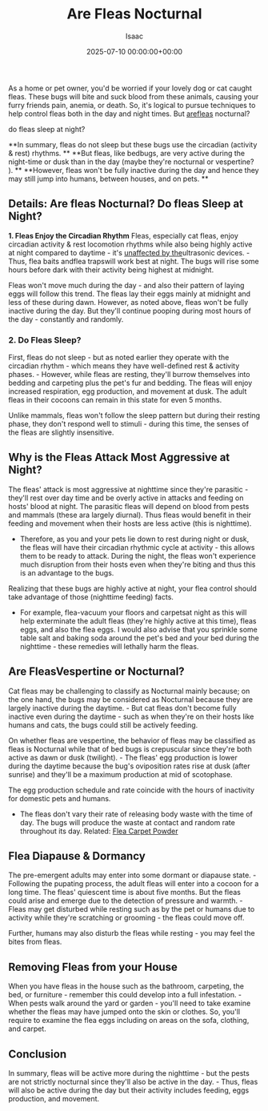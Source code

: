 ﻿---
title: Are Fleas Nocturnal
description: As a home or pet owner, you'd be worried if your lovely dog or cat caught fleas . These bugs will bite and suck blood from these animals, causing your furry...
slug: /are-fleas-nocturnal/
date: 2025-07-10 00:00:00+00:00
lastmod: 2025-07-10 00:00:00+03:00
author: Isaac
categories:

- Fleas

- Guide
tags:

- fleas

- are

- nocturnal
layout: post
---

As a home or pet owner, you'd be worried if your lovely dog or cat caught fleas. These bugs will bite and suck blood from these animals, causing your furry friends pain, anemia, or death. So, it's logical to pursue techniques to help control fleas both in the day and night times. But [are](https://pestpolicy.com/are-leopard-geckos-nocturnal/)[fleas](https://pestpolicy.com/are-male-or-female-bernedoodles-better/) nocturnal?

do fleas sleep at night?

**In summary, fleas do not sleep but these bugs use the circadian (activity & rest) rhythms. ** **But fleas, like bedbugs, are very active during the night-time or dusk than in the day (maybe they're nocturnal or vespertine? ). ** **However, fleas won't be fully inactive during the day and hence they may still jump into humans, between houses, and on pets. **

##  Details: Are fleas Nocturnal? Do fleas Sleep at Night?

**1. Fleas Enjoy the Circadian Rhythm** Fleas, especially cat fleas, enjoy circadian activity & rest locomotion rhythms while also being highly active at night compared to daytime - it's [unaffected by the](https://pubmed.ncbi.nlm.nih.gov/2708627/)ultrasonic devices. - Thus, flea baits andflea trapswill work best at night. The bugs will rise some hours before dark with their activity being highest at midnight.

Fleas won't move much during the day - and also their pattern of laying eggs will follow this trend. The fleas lay their eggs mainly at midnight and less of these during dawn. However, as noted above, fleas won't be fully inactive during the day. But they'll continue pooping during most hours of the day - constantly and randomly.

###  2. Do Fleas Sleep?

First, fleas do not sleep - but as noted earlier they operate with the circadian rhythm - which means they have well-defined rest & activity phases. - However, while fleas are resting, they'll burrow themselves into bedding and carpeting plus the pet's fur and bedding. The fleas will enjoy increased respiration, egg production, and movement at dusk. The adult fleas in their cocoons can remain in this state for even 5 months.

Unlike mammals, fleas won't follow the sleep pattern but during their resting phase, they don't respond well to stimuli - during this time, the senses of the fleas are slightly insensitive.

##  Why is the Fleas Attack Most Aggressive at Night?

The fleas' attack is most aggressive at nighttime since they're parasitic - they'll rest over day time and be overly active in attacks and feeding on hosts' blood at night. The parasitic fleas will depend on blood from pests and mammals (these ara largely diurnal). Thus fleas would benefit in their feeding and movement when their hosts are less active (this is nighttime).

- Therefore, as you and your pets lie down to rest during night or dusk, the fleas will have their circadian rhythmic cycle at activity - this allows them to be ready to attack. During the night, the fleas won't experience much disruption from their hosts even when they're biting and thus this is an advantage to the bugs.

Realizing that these bugs are highly active at night, your flea control should take advantage of those (nighttime feeding) facts.

- For example, flea-vacuum your floors and carpetsat night as this will help exterminate the adult fleas (they're highly active at this time), fleas eggs, and also the flea eggs. I would also advise that you sprinkle some table salt and baking soda around the pet's bed and your bed during the nighttime - these remedies will lethally harm the fleas.

##  Are Fleas**Vespertine or Nocturnal?**

Cat fleas may be challenging to classify as Nocturnal mainly because; on the one hand, the bugs may be considered as Nocturnal because they are largely inactive during the daytime. - But cat fleas don't become fully inactive even during the daytime - such as when they're on their hosts like humans and cats, the bugs could still be actively feeding.

On whether fleas are vespertine, the behavior of fleas may be classified as fleas is Nocturnal while that of bed bugs is crepuscular since they're both active as dawn or dusk (twilight). - The fleas' egg production is lower during the daytime because the bug's oviposition rates rise at dusk (after sunrise) and they'll be a maximum production at mid of scotophase.

The egg production schedule and rate coincide with the hours of inactivity for domestic pets and humans.

- The fleas don't vary their rate of releasing body waste with the time of day. The bugs will produce the waste at contact and random rate throughout its day. Related: [Flea Carpet Powder](https://pestpolicy.com/best-flea-carpet-powder/)

##  **Flea Diapause & Dormancy**

The pre-emergent adults may enter into some dormant or diapause state. - Following the pupating process, the adult fleas will enter into a cocoon for a long time. The fleas' quiescent time is about five months. But the fleas could arise and emerge due to the detection of pressure and warmth. - Fleas may get disturbed while resting such as by the pet or humans due to activity while they're scratching or grooming - the fleas could move off.

Further, humans may also disturb the fleas while resting - you may feel the bites from fleas.

##  Removing Fleas from your House

When you have fleas in the house such as the bathroom, carpeting, the bed, or furniture - remember this could develop into a full infestation. - When pests walk around the yard or garden - you'll need to take examine whether the fleas may have jumped onto the skin or clothes. So, you'll require to examine the flea eggs including on areas on the sofa, clothing, and carpet.

##  Conclusion

In summary, fleas will be active more during the nighttime - but the pests are not strictly nocturnal since they'll also be active in the day. - Thus, fleas will also be active during the day but their activity includes feeding, eggs production, and movement.
